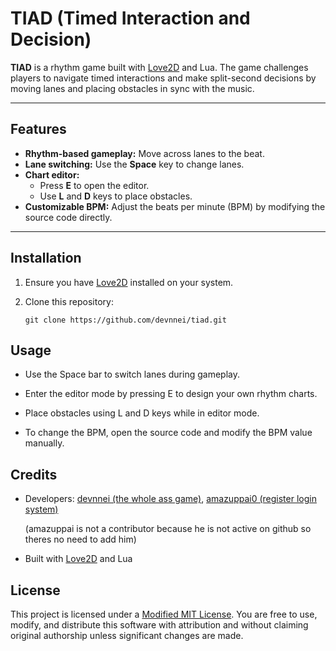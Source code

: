 # TIAD (Timed Interaction and Decision)

**TIAD** is a rhythm game built with [Love2D](https://love2d.org/) and Lua. The game challenges players to navigate timed interactions and make split-second decisions by moving lanes and placing obstacles in sync with the music.

---

## Features

- **Rhythm-based gameplay:** Move across lanes to the beat.
- **Lane switching:** Use the **Space** key to change lanes.
- **Chart editor:**  
  - Press **E** to open the editor.  
  - Use **L** and **D** keys to place obstacles.
- **Customizable BPM:** Adjust the beats per minute (BPM) by modifying the source code directly.

---

## Installation

1. Ensure you have [Love2D](https://love2d.org/) installed on your system.
2. Clone this repository:

   `git clone https://github.com/devnnei/tiad.git`


## Usage

- Use the Space bar to switch lanes during gameplay.

- Enter the editor mode by pressing E to design your own rhythm charts.

- Place obstacles using L and D keys while in editor mode.

- To change the BPM, open the source code and modify the BPM value manually.

## Credits

- Developers: [devnnei (the whole ass game)](devnnei.github.io), [amazuppai0 (register login system)](https://github.com/amazuppai0)

    (amazuppai is not a contributor because he is not active on github so theres no need to add him)

- Built with [Love2D](https://love2d.org) and Lua

## License

This project is licensed under a [Modified MIT License](LICENSE.md).
You are free to use, modify, and distribute this software with attribution and without claiming original authorship unless significant changes are made.